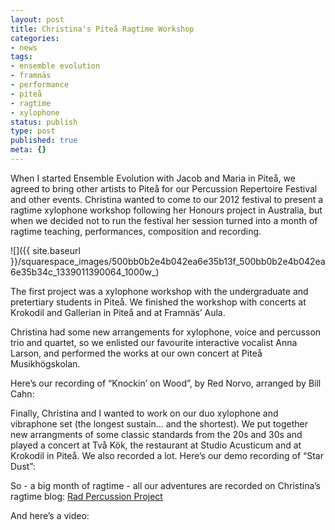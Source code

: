 ```yaml
---
layout: post
title: Christina's Piteå Ragtime Workshop
categories:
- news
tags:
- ensemble evolution
- framnäs
- performance
- piteå
- ragtime
- xylophone
status: publish
type: post
published: true
meta: {}
---
```


When I started Ensemble Evolution with Jacob and Maria in Piteå, we agreed to bring other artists to Piteå for our Percussion Repertoire Festival and other events. Christina wanted to come to our 2012 festival to present a ragtime xylophone workshop following her Honours project in Australia, but when we decided not to run the festival her session turned into a month of ragtime teaching, performances, composition and recording.

![]({{ site.baseurl }}/squarespace_images/500bb0b2e4b042ea6e35b13f_500bb0b2e4b042ea6e35b34c_1339011390064_1000w_)

The first project was a xylophone workshop with the undergraduate and pretertiary students in Piteå. We finished the workshop with concerts at Krokodil and Gallerian in Piteå and at Framnäs’ Aula.

Christina had some new arrangements for xylophone, voice and percusson trio and quartet, so we enlisted our favourite interactive vocalist Anna Larson, and performed the works at our own concert at Piteå Musikhögskolan.

Here’s our recording of “Knockin’ on Wood”, by Red Norvo, arranged by Bill Cahn:





Finally, Christina and I wanted to work on our duo xylophone and vibraphone set (the longest sustain… and the shortest). We put together new arrangments of some classic standards from the 20s and 30s and played a concert at Två Kök, the restaurant at Studio Acusticum and at Krokodil in Piteå. We also recorded a lot. Here’s our demo recording of “Star Dust”:





So - a big month of ragtime - all our adventures are recorded on Christina’s ragtime blog: [Rad Percussion Project](http://radpercussionproject.blogspot.com)

And here’s a video:
